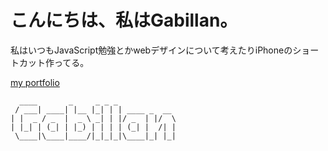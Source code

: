 # こんにちは、私はGabillan。
私はいつもJavaScript勉強とかwebデザインについて考えたりiPhoneのショートカット作ってる。

[my portfolio](https://codepen.io/Gabillan/pen/gOEambW)

```
  ____       _     _ _ _
 / ___| ____| |__ |_| | | ____ _  __
| |  _ / _  |  _ \ _| | |/ _  | |/  \
| |_| | (_| | |_) | | | | (_| |  /| |
 \____|\____|____/|_|_|_|\____|_| |_|
```

